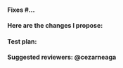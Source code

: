 #### Fixes #...

#### Here are the changes I propose:

#### Test plan:

#### Suggested reviewers: @cezarneaga
